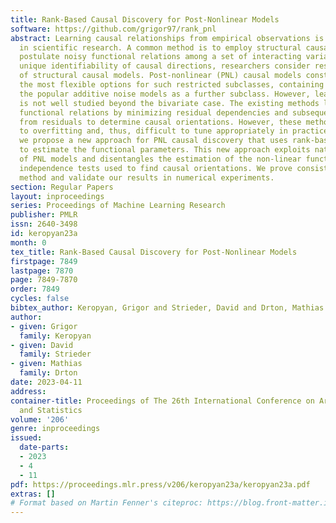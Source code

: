 ```yaml
---
title: Rank-Based Causal Discovery for Post-Nonlinear Models
software: https://github.com/grigor97/rank_pnl
abstract: Learning causal relationships from empirical observations is a central task
  in scientific research. A common method is to employ structural causal models that
  postulate noisy functional relations among a set of interacting variables. To ensure
  unique identifiability of causal directions, researchers consider restricted subclasses
  of structural causal models. Post-nonlinear (PNL) causal models constitute one of
  the most flexible options for such restricted subclasses, containing in particular
  the popular additive noise models as a further subclass. However, learning PNL models
  is not well studied beyond the bivariate case. The existing methods learn non-linear
  functional relations by minimizing residual dependencies and subsequently test independence
  from residuals to determine causal orientations. However, these methods can be prone
  to overfitting and, thus, difficult to tune appropriately in practice. As an alternative,
  we propose a new approach for PNL causal discovery that uses rank-based methods
  to estimate the functional parameters. This new approach exploits natural invariances
  of PNL models and disentangles the estimation of the non-linear functions from the
  independence tests used to find causal orientations. We prove consistency of our
  method and validate our results in numerical experiments.
section: Regular Papers
layout: inproceedings
series: Proceedings of Machine Learning Research
publisher: PMLR
issn: 2640-3498
id: keropyan23a
month: 0
tex_title: Rank-Based Causal Discovery for Post-Nonlinear Models
firstpage: 7849
lastpage: 7870
page: 7849-7870
order: 7849
cycles: false
bibtex_author: Keropyan, Grigor and Strieder, David and Drton, Mathias
author:
- given: Grigor
  family: Keropyan
- given: David
  family: Strieder
- given: Mathias
  family: Drton
date: 2023-04-11
address:
container-title: Proceedings of The 26th International Conference on Artificial Intelligence
  and Statistics
volume: '206'
genre: inproceedings
issued:
  date-parts:
  - 2023
  - 4
  - 11
pdf: https://proceedings.mlr.press/v206/keropyan23a/keropyan23a.pdf
extras: []
# Format based on Martin Fenner's citeproc: https://blog.front-matter.io/posts/citeproc-yaml-for-bibliographies/
---
```

